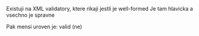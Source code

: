 Existuji na XML validatory, ktere rikaji jestli je well-formed
Je tam hlavicka a vsechno je spravne

Pak mensi uroven je: valid (ne)